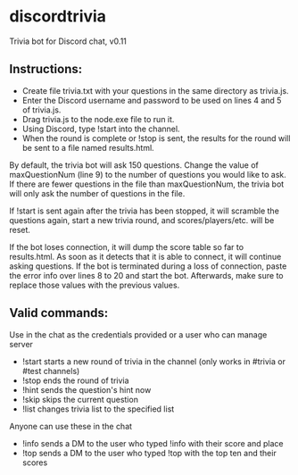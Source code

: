 # discordtrivia
Trivia bot for Discord chat, v0.11

Instructions:
--------------
- Create file trivia.txt with your questions in the same directory as trivia.js.
- Enter the Discord username and password to be used on lines 4 and 5 of trivia.js.
- Drag trivia.js to the node.exe file to run it.
- Using Discord, type !start into the channel.
- When the round is complete or !stop is sent, the results for the round will be sent to a file named results<timestamp>.html.

By default, the trivia bot will ask 150 questions. Change the value of maxQuestionNum (line 9) to the number of questions you would like to ask. If there are fewer questions in the file than maxQuestionNum, the trivia bot will only ask the number of questions in the file.

If !start is sent again after the trivia has been stopped, it will scramble the questions again, start a new trivia round, and scores/players/etc. will be reset.

If the bot loses connection, it will dump the score table so far to results<timestamp>.html. As soon as it detects that it is able to connect, it will continue asking questions. If the bot is terminated during a loss of connection, paste the error info over lines 8 to 20 and start the bot. Afterwards, make sure to replace those values with the previous values.

Valid commands:
--------------
Use in the chat as the credentials provided or a user who can manage server
- !start   starts a new round of trivia in the channel (only works in #trivia or #test channels)
- !stop    ends the round of trivia
- !hint    sends the question's hint now
- !skip    skips the current question
- !list    changes trivia list to the specified list

Anyone can use these in the chat
- !info    sends a DM to the user who typed !info with their score and place
- !top     sends a DM to the user who typed !top with the top ten and their scores
